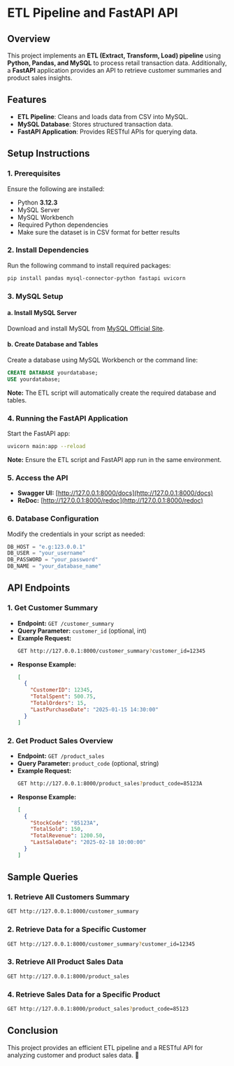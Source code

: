 # **ETL Pipeline and FastAPI API**

## **Overview**
This project implements an **ETL (Extract, Transform, Load) pipeline** using **Python, Pandas, and MySQL** to process retail transaction data. Additionally, a **FastAPI** application provides an API to retrieve customer summaries and product sales insights.

## **Features**
- **ETL Pipeline**: Cleans and loads data from CSV into MySQL.
- **MySQL Database**: Stores structured transaction data.
- **FastAPI Application**: Provides RESTful APIs for querying data.

## **Setup Instructions**
### **1. Prerequisites**
Ensure the following are installed:
- Python **3.12.3**
- MySQL Server
- MySQL Workbench
- Required Python dependencies
- Make sure the dataset is in CSV format for better results

### **2. Install Dependencies**
Run the following command to install required packages:
```sh
pip install pandas mysql-connector-python fastapi uvicorn
```

### **3. MySQL Setup**
#### **a. Install MySQL Server**
Download and install MySQL from [MySQL Official Site](https://dev.mysql.com/downloads/).

#### **b. Create Database and Tables**
Create a database using MySQL Workbench or the command line:
```sql
CREATE DATABASE yourdatabase;
USE yourdatabase;
```
**Note:** The ETL script will automatically create the required database and tables.

### **4. Running the FastAPI Application**
Start the FastAPI app:
```sh
uvicorn main:app --reload
```
**Note:** Ensure the ETL script and FastAPI app run in the same environment.

### **5. Access the API**
- **Swagger UI:** [http://127.0.0.1:8000/docs](http://127.0.0.1:8000/docs)
- **ReDoc:** [http://127.0.0.1:8000/redoc](http://127.0.0.1:8000/redoc)

### **6. Database Configuration**
Modify the credentials in your script as needed:
```python
DB_HOST = "e.g:123.0.0.1"
DB_USER = "your_username"
DB_PASSWORD = "your_password"
DB_NAME = "your_database_name"
```

## **API Endpoints**
### **1. Get Customer Summary**
- **Endpoint:** `GET /customer_summary`
- **Query Parameter:** `customer_id` (optional, int)
- **Example Request:**
  ```sh
  GET http://127.0.0.1:8000/customer_summary?customer_id=12345
  ```
- **Response Example:**
  ```json
  [
    {
      "CustomerID": 12345,
      "TotalSpent": 500.75,
      "TotalOrders": 15,
      "LastPurchaseDate": "2025-01-15 14:30:00"
    }
  ]
  ```

### **2. Get Product Sales Overview**
- **Endpoint:** `GET /product_sales`
- **Query Parameter:** `product_code` (optional, string)
- **Example Request:**
  ```sh
  GET http://127.0.0.1:8000/product_sales?product_code=85123A
  ```
- **Response Example:**
  ```json
  [
    {
      "StockCode": "85123A",
      "TotalSold": 150,
      "TotalRevenue": 1200.50,
      "LastSaleDate": "2025-02-18 10:00:00"
    }
  ]
  ```

## **Sample Queries**
### **1. Retrieve All Customers Summary**
```sh
GET http://127.0.0.1:8000/customer_summary
```

### **2. Retrieve Data for a Specific Customer**
```sh
GET http://127.0.0.1:8000/customer_summary?customer_id=12345
```

### **3. Retrieve All Product Sales Data**
```sh
GET http://127.0.0.1:8000/product_sales
```

### **4. Retrieve Sales Data for a Specific Product**
```sh
GET http://127.0.0.1:8000/product_sales?product_code=85123
```

## **Conclusion**
This project provides an efficient ETL pipeline and a RESTful API for analyzing customer and product sales data. 🚀
